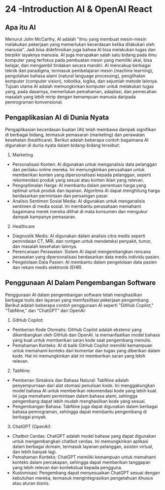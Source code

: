 # 24 -Introduction AI & OpenAI React

## Apa itu AI

Menurut John McCarthy, AI adalah "ilmu yang membuat mesin-mesin melakukan pekerjaan yang memerlukan kecerdasan ketika dilakukan oleh manusia". Jadi bisa didefinisikan juga bahwa AI bisa melakukan tugas dan berpikir layaknya manusia. AI juga merupakan salah satu bidang pada ilmu komputer yang terfokus pada pembuatan mesin yang memiliki akal, bisa belajar, dan mengambil tindakan secara mandiri.
AI mencakup berbagai teknik dan paradigma, termasuk pembelajaran mesin (machine learning), pengolahan bahasa alami (natural language processing), penglihatan komputer (computer vision), robotika, logika, dan sejumlah metode lainnya. Tujuan utama AI adalah memungkinkan komputer untuk melakukan tugas yang, pada dasarnya, memerlukan pemahaman, adaptasi, dan pemecahan masalah yang lebih mirip dengan kemampuan manusia daripada pemrograman konvensional.

## Pengaplikasian AI di Dunia Nyata

Pengaplikasian kecerdasan buatan (AI) telah membawa dampak signifikan di berbagai bidang, termasuk pemasaran (marketing) dan perawatan kesehatan (healthcare). Berikut adalah beberapa contoh bagaimana AI digunakan di dunia nyata dalam bidang-bidang tersebut:

1. Marketing

- Personalisasi Konten: AI digunakan untuk menganalisis data pelanggan dan perilaku online mereka. Ini memungkinkan perusahaan untuk memberikan konten yang dipersonalisasi kepada pelanggan, seperti rekomendasi produk yang sesuai atau konten iklan yang relevan.
- Pengoptimalan Harga: AI membantu dalam penentuan harga yang optimal untuk produk dan layanan. Algoritma AI dapat menghitung harga berdasarkan permintaan dan persaingan pasar.
- Analisis Sentimen Sosial Media: AI digunakan untuk menganalisis sentimen di media sosial. Ini membantu perusahaan memahami bagaimana merek mereka dilihat di mata konsumen dan mengukur dampak kampanye pemasaran.

2. Healthcare

- Diagnostik Medis: AI digunakan dalam analisis citra medis seperti pemindaian CT, MRI, dan rontgen untuk mendeteksi penyakit, tumor, dan masalah kesehatan lainnya.
- Perencanaan Perawatan: Sistem AI dapat mengembangkan rencana perawatan yang dipersonalisasi berdasarkan data medis individu pasien.
- Pengelolaan Data Pasien: AI membantu dalam pengelolaan data pasien dan rekam medis elektronik (EHR).

## Penggunaan AI Dalam Pengembangan Software

Penggunaan AI dalam pengembangan software telah menghasilkan berbagai tools dan layanan yang memfasilitasi pekerjaan pengembang. Berikut adalah beberapa contoh penggunaan AI seperti "GitHub Copilot," "TabNine," dan "ChatGPT" dari OpenAI:

1. GitHub Copilot:

- Pemberian Kode Otomatis: GitHub Copilot adalah ekstensi yang dikembangkan oleh GitHub dan OpenAI. Ia memanfaatkan model bahasa yang kuat untuk memberikan saran kode saat pengembang menulis.
- Pemahaman Konteks: AI di balik GitHub Copilot memiliki kemampuan untuk memahami konteks dari komentar dan tugas yang diberikan dalam kode. Hal ini memungkinkan alat ini memberikan saran yang lebih relevan.

2. TabNine:

- Pemberian Sintaksis dan Bahasa Natural: TabNine adalah penyempurnaan dari alat otomasi penulisan kode. Ini menggabungkan model bahasa AI untuk memberikan rekomendasi kode yang lebih kuat. Ini juga memahami permintaan dalam bahasa alami, sehingga pengembang dapat lebih mudah menghasilkan kode yang sesuai.
- Pengembangan Bahasa: TabNine juga dapat digunakan dalam berbagai bahasa pemrograman, sehingga dapat membantu pengembang di berbagai proyek.

3. ChatGPT (OpenAI):

- Chatbot Cerdas: ChatGPT adalah model bahasa yang dapat digunakan untuk mengembangkan chatbot cerdas. Ini memungkinkan aplikasi dalam berbagai domain, termasuk layanan pelanggan, asisten virtual, dan lebih banyak lagi.
- Pemahaman Konteks: ChatGPT memiliki kemampuan untuk memahami konteks dalam percakapan, sehingga dapat memberikan tanggapan yang lebih relevan dan kontekstual kepada pengguna.
- Kustomisasi: Pengembang dapat menyesuaikan ChatGPT sesuai dengan kebutuhan mereka, termasuk mengintegrasikan pengetahuan khusus atau aturan bisnis.
